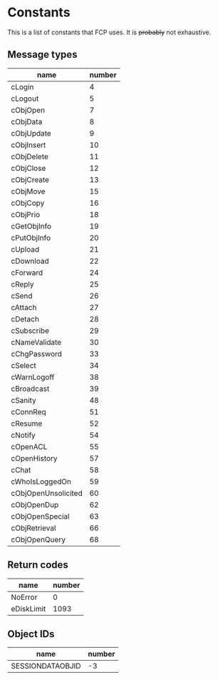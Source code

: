 # Constants
This is a list of constants that FCP uses. It is ~~probably~~ not exhaustive.

## Message types
| name | number |
| ---- | ------ |
| cLogin | 4 |
| cLogout | 5 |
| cObjOpen | 7 |
| cObjData | 8 |
| cObjUpdate | 9 |
| cObjInsert | 10 |
| cObjDelete | 11 |
| cObjClose | 12 |
| cObjCreate | 13 |
| cObjMove | 15 |
| cObjCopy | 16 |
| cObjPrio | 18 |
| cGetObjInfo | 19 |
| cPutObjInfo | 20 |
| cUpload | 21 |
| cDownload | 22 |
| cForward | 24 |
| cReply | 25 |
| cSend | 26 |
| cAttach | 27 |
| cDetach | 28 |
| cSubscribe | 29 |
| cNameValidate | 30 |
| cChgPassword | 33 |
| cSelect | 34 |
| cWarnLogoff | 38 |
| cBroadcast | 39 |
| cSanity | 48 |
| cConnReq | 51 |
| cResume | 52 |
| cNotify | 54 |
| cOpenACL | 55 |
| cOpenHistory | 57 |
| cChat | 58 |
| cWhoIsLoggedOn | 59 |
| cObjOpenUnsolicited | 60 |
| cObjOpenDup | 62 |
| cObjOpenSpecial | 63 |
| cObjRetrieval | 66 |
| cObjOpenQuery | 68 |


## Return codes
| name | number |
| ---- | ------ |
| NoError | 0 |
| eDiskLimit | 1093 |


## Object IDs
| name | number |
| ---- | ------ |
| SESSIONDATAOBJID | -3 |
